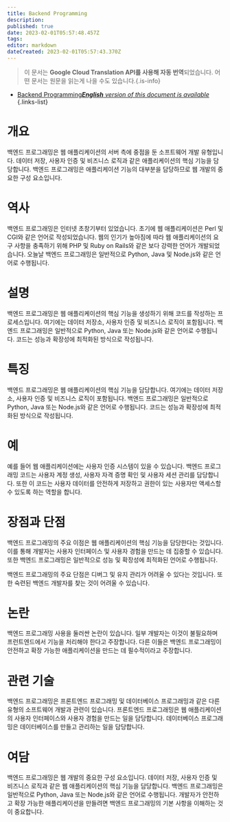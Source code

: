```yaml
---
title: Backend Programming
description: 
published: true
date: 2023-02-01T05:57:48.457Z
tags: 
editor: markdown
dateCreated: 2023-02-01T05:57:43.370Z
---
```


> 이 문서는 **Google Cloud Translation API를 사용해 자동 번역**되었습니다.
어떤 문서는 원문을 읽는게 나을 수도 있습니다.{.is-info}

- [Backend Programming***English** version of this document is available*](/en/Knowledge-base/Dictionary/backend-programming)
{.links-list}


# 개요
백엔드 프로그래밍은 웹 애플리케이션의 서버 측에 중점을 둔 소프트웨어 개발 유형입니다. 데이터 저장, 사용자 인증 및 비즈니스 로직과 같은 애플리케이션의 핵심 기능을 담당합니다. 백엔드 프로그래밍은 애플리케이션 기능의 대부분을 담당하므로 웹 개발의 중요한 구성 요소입니다.

# 역사
백엔드 프로그래밍은 인터넷 초창기부터 있었습니다. 초기에 웹 애플리케이션은 Perl 및 CGI와 같은 언어로 작성되었습니다. 웹의 인기가 높아짐에 따라 웹 애플리케이션의 요구 사항을 충족하기 위해 PHP 및 Ruby on Rails와 같은 보다 강력한 언어가 개발되었습니다. 오늘날 백엔드 프로그래밍은 일반적으로 Python, Java 및 Node.js와 같은 언어로 수행됩니다.

# 설명
백엔드 프로그래밍은 웹 애플리케이션의 핵심 기능을 생성하기 위해 코드를 작성하는 프로세스입니다. 여기에는 데이터 저장소, 사용자 인증 및 비즈니스 로직이 포함됩니다. 백엔드 프로그래밍은 일반적으로 Python, Java 또는 Node.js와 같은 언어로 수행됩니다. 코드는 성능과 확장성에 최적화된 방식으로 작성됩니다.

# 특징
백엔드 프로그래밍은 웹 애플리케이션의 핵심 기능을 담당합니다. 여기에는 데이터 저장소, 사용자 인증 및 비즈니스 로직이 포함됩니다. 백엔드 프로그래밍은 일반적으로 Python, Java 또는 Node.js와 같은 언어로 수행됩니다. 코드는 성능과 확장성에 최적화된 방식으로 작성됩니다.

# 예
예를 들어 웹 애플리케이션에는 사용자 인증 시스템이 있을 수 있습니다. 백엔드 프로그래밍 코드는 사용자 계정 생성, 사용자 자격 증명 확인 및 사용자 세션 관리를 담당합니다. 또한 이 코드는 사용자 데이터를 안전하게 저장하고 권한이 있는 사용자만 액세스할 수 있도록 하는 역할을 합니다.

# 장점과 단점
백엔드 프로그래밍의 주요 이점은 웹 애플리케이션의 핵심 기능을 담당한다는 것입니다. 이를 통해 개발자는 사용자 인터페이스 및 사용자 경험을 만드는 데 집중할 수 있습니다. 또한 백엔드 프로그래밍은 일반적으로 성능 및 확장성에 최적화된 언어로 수행됩니다.

백엔드 프로그래밍의 주요 단점은 디버그 및 유지 관리가 어려울 수 있다는 것입니다. 또한 숙련된 백엔드 개발자를 찾는 것이 어려울 수 있습니다.

# 논란
백엔드 프로그래밍 사용을 둘러싼 논란이 있습니다. 일부 개발자는 이것이 불필요하며 프런트엔드에서 기능을 처리해야 한다고 주장합니다. 다른 이들은 백엔드 프로그래밍이 안전하고 확장 가능한 애플리케이션을 만드는 데 필수적이라고 주장합니다.

# 관련 기술
백엔드 프로그래밍은 프론트엔드 프로그래밍 및 데이터베이스 프로그래밍과 같은 다른 유형의 소프트웨어 개발과 관련이 있습니다. 프론트엔드 프로그래밍은 웹 애플리케이션의 사용자 인터페이스와 사용자 경험을 만드는 일을 담당합니다. 데이터베이스 프로그래밍은 데이터베이스를 만들고 관리하는 일을 담당합니다.

# 여담
백엔드 프로그래밍은 웹 개발의 중요한 구성 요소입니다. 데이터 저장, 사용자 인증 및 비즈니스 로직과 같은 웹 애플리케이션의 핵심 기능을 담당합니다. 백엔드 프로그래밍은 일반적으로 Python, Java 또는 Node.js와 같은 언어로 수행됩니다. 개발자가 안전하고 확장 가능한 애플리케이션을 만들려면 백엔드 프로그래밍의 기본 사항을 이해하는 것이 중요합니다.